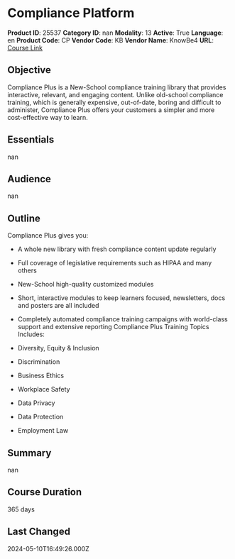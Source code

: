 # Compliance Platform

**Product ID**: 25537
**Category ID**: nan
**Modality**: 13
**Active**: True
**Language**: en
**Product Code**: CP
**Vendor Code**: KB
**Vendor Name**: KnowBe4
**URL**: [Course Link](https://www.fastlaneus.com/product/knowbe4-cp)

## Objective
Compliance Plus is a New-School compliance training library that provides interactive, relevant, and engaging content. Unlike old-school compliance training, which is generally expensive, out-of-date, boring and difficult to administer, Compliance Plus offers your customers a simpler and more cost-effective way to learn. 

## Essentials
nan

## Audience
nan

## Outline
Compliance Plus gives you:


- A whole new library with fresh compliance content update regularly
- Full coverage of legislative requirements such as HIPAA and many others
- New-School high-quality customized modules
- Short, interactive modules to keep learners focused, newsletters, docs and posters are all included
- Completely automated compliance training campaigns with world-class support and extensive reporting
Compliance Plus Training Topics Includes:



- Diversity, Equity & Inclusion
- Discrimination
- Business Ethics
- Workplace Safety
- Data Privacy
- Data Protection
- Employment Law

## Summary
nan

## Course Duration
365 days

## Last Changed
2024-05-10T16:49:26.000Z
